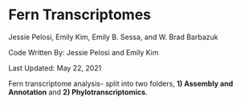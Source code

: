 # Fern Transcriptomes 

Jessie Pelosi, Emily Kim, Emily B. Sessa, and W. Brad Barbazuk 

Code Written By: Jessie Pelosi and Emily Kim 

Last Updated: May 22, 2021 

Fern transcriptome analysis- split into two folders, <b> 1) Assembly and Annotation</b> and <b> 2) Phylotranscriptomics</b>. 

